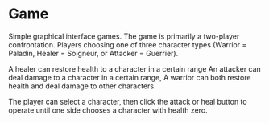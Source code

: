 # Game

Simple graphical interface games. 
The game is primarily a two-player confrontation. Players choosing one of three character types (Warrior = Paladin, Healer = Soigneur, or Attacker = Guerrier). 

A healer can restore health to a character in a certain range
An attacker can deal damage to a character in a certain range,
A warrior can both restore health and deal damage to other characters.

The player can select a character, then click the attack or heal button to operate until one side chooses a character with health zero.
